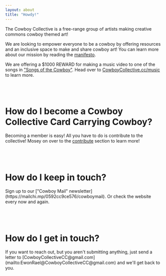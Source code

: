 ```yaml
---
layout: about
title: "Howdy!"
---
```

The Cowboy Collective is a free-range group of artists making creative commons cowboy themed art!

We are looking to empower everyone to be a cowboy by offering resources and an inclusive space to make and share cowboy art! You can learn more about our mission by reading the [manifesto](https://cowboycollective.cc/2019/11/28/Manifesto.html).

We are offering a $1000 REWARD for making a music video to one of the songs in ["Songs of the Cowboy"](https://CowboyCollective.cc/2019/11/29/SongsOfTheCowboyVol01.html). Head over to [CowboyCollective.cc/music](https://CowboyCollective.cc/music) to learn more.
<br><br><br><br>

<h1>How do I become a Cowboy Collective Card Carrying Cowboy?</h1>

Becoming a member is easy! All you have to do is contribute to the collective! Mosey on over to the [contribute](https://cowboycollective.cc/Submit) section to learn more!
<br><br><br><br>

<h1>How do I keep in touch?</h1>
Sign up to our ["Cowboy Mail" newsletter](https://mailchi.mp/0592cc9ce576/cowboymail). Or check the website every now and again.
<br><br><br><br>

<h1>How do I get in touch?</h1>
If you want to reach out, but you aren't submitting anything, just send a letter to [CowboyCollectiveCC@gmail.com](mailto:EwonRael@CowboyCollectiveCC@gmail.com) and we'll get back to you.
